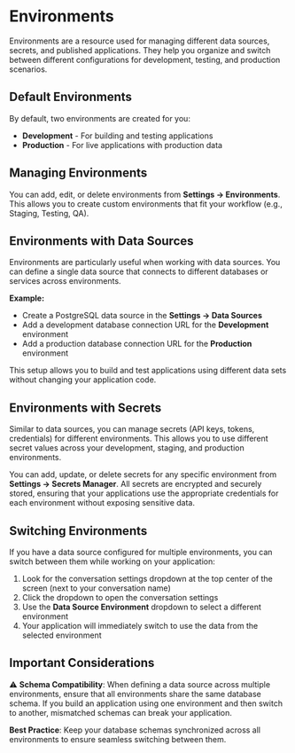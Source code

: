# Environments

Environments are a resource used for managing different data sources, secrets, and published applications. They help you organize and switch between different configurations for development, testing, and production scenarios.

## Default Environments

By default, two environments are created for you:
- **Development** - For building and testing applications
- **Production** - For live applications with production data

## Managing Environments

You can add, edit, or delete environments from **Settings → Environments**. This allows you to create custom environments that fit your workflow (e.g., Staging, Testing, QA).

## Environments with Data Sources

Environments are particularly useful when working with data sources. You can define a single data source that connects to different databases or services across environments.

**Example:**
- Create a PostgreSQL data source in the **Settings → Data Sources**
- Add a development database connection URL for the **Development** environment
- Add a production database connection URL for the **Production** environment

This setup allows you to build and test applications using different data sets without changing your application code.

## Environments with Secrets

Similar to data sources, you can manage secrets (API keys, tokens, credentials) for different environments. This allows you to use different secret values across your development, staging, and production environments.

You can add, update, or delete secrets for any specific environment from **Settings → Secrets Manager**. All secrets are encrypted and securely stored, ensuring that your applications use the appropriate credentials for each environment without exposing sensitive data.

## Switching Environments

If you have a data source configured for multiple environments, you can switch between them while working on your application:

1. Look for the conversation settings dropdown at the top center of the screen (next to your conversation name)
2. Click the dropdown to open the conversation settings
3. Use the **Data Source Environment** dropdown to select a different environment
4. Your application will immediately switch to use the data from the selected environment

## Important Considerations

⚠️ **Schema Compatibility**: When defining a data source across multiple environments, ensure that all environments share the same database schema. If you build an application using one environment and then switch to another, mismatched schemas can break your application.

**Best Practice**: Keep your database schemas synchronized across all environments to ensure seamless switching between them.